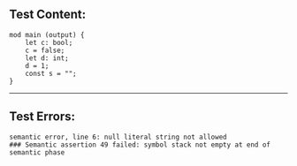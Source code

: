 
Test Content: 
-------------------------
```
mod main (output) {  
    let c: bool;
    c = false;
    let d: int;
    d = 1;
    const s = "";
}
```
------------------------

Test Errors:
-------------------------
```
semantic error, line 6: null literal string not allowed
### Semantic assertion 49 failed: symbol stack not empty at end of semantic phase
```
